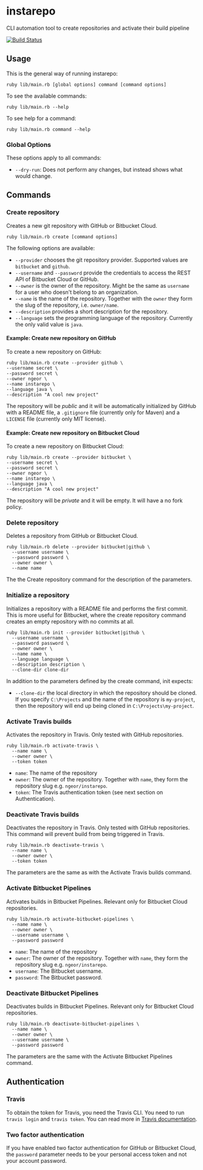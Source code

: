 # instarepo
CLI automation tool to create repositories and activate their build pipeline

[![Build Status](https://travis-ci.org/ngeor/instarepo.svg?branch=master)](https://travis-ci.org/ngeor/instarepo)

## Usage

This is the general way of running instarepo:

    ruby lib/main.rb [global options] command [command options]

To see the available commands:

    ruby lib/main.rb --help

To see help for a command:

    ruby lib/main.rb command --help

### Global Options

These options apply to all commands:

- `--dry-run`: Does not perform any changes, but instead shows what would change.

## Commands

### Create repository

Creates a new git repository with GitHub or Bitbucket Cloud.

    ruby lib/main.rb create [command options]

The following options are available:

- `--provider` chooses the git repository provider. Supported values are
  `bitbucket` and `github`.
- `--username` and `--password` provide the credentials to access the REST API
  of Bitbucket Cloud or GitHub.
- `--owner` is the owner of the repository. Might be the same as `username` for
  a user who doesn't belong to an organization.
- `--name` is the name of the repository. Together with the `owner` they form
  the slug of the repository, i.e. `owner/name`.
- `--description` provides a short description for the repository.
- `--language` sets the programming language of the repository.
  Currently the only valid value is `java`.

#### Example: Create new repository on GitHub

To create a new repository on GitHub:

    ruby lib/main.rb create --provider github \
    --username secret \
    --password secret \
    --owner ngeor \
    --name instarepo \
    --language java \
    --description "A cool new project"

The repository will be _public_ and it will be automatically initialized by
GitHub with a README file, a `.gitignore` file (currently only for Maven)
and a `LICENSE` file (currently only MIT license).

#### Example: Create new repository on Bitbucket Cloud

To create a new repository on Bitbucket Cloud:

    ruby lib/main.rb create --provider bitbucket \
    --username secret \
    --password secret \
    --owner ngeor \
    --name instarepo \
    --language java \
    --description "A cool new project"

The repository will be _private_ and it will be empty. It will have a no fork
policy.

### Delete repository

Deletes a repository from GitHub or Bitbucket Cloud.

    ruby lib/main.rb delete --provider bitbucket|github \
      --username username \
      --password password \
      --owner owner \
      --name name

The the Create repository command for the description of the parameters.

### Initialize a repository

Initializes a repository with a README file and performs the first commit. This
is more useful for Bitbucket, where the create repository command creates an
empty repository with no commits at all.

    ruby lib/main.rb init --provider bitbucket|github \
      --username username \
      --password password \
      --owner owner \
      --name name \
      --language language \
      --description description \
      --clone-dir clone-dir

In addition to the parameters defined by the create command, init expects:

- `--clone-dir` the local directory in which the repository should
  be cloned. If you specify `C:\Projects` and the name of the
  repository is `my-project`, then the repository will end up
  being cloned in `C:\Projects\my-project`.

### Activate Travis builds

Activates the repository in Travis. Only tested with GitHub repositories.

    ruby lib/main.rb activate-travis \
      --name name \
      --owner owner \
      --token token

- `name`: The name of the repository
- `owner`: The owner of the repository. Together with `name`, they form the
  repository slug e.g. `ngeor/instarepo`.
- `token`: The Travis authentication token (see next section on Authentication).

### Deactivate Travis builds

Deactivates the repository in Travis. Only tested with GitHub repositories.
This command will prevent build from being triggered in Travis.

    ruby lib/main.rb deactivate-travis \
      --name name \
      --owner owner \
      --token token

The parameters are the same as with the Activate Travis builds command.

### Activate Bitbucket Pipelines

Activates builds in Bitbucket Pipelines. Relevant only for Bitbucket Cloud
repositories.

    ruby lib/main.rb activate-bitbucket-pipelines \
      --name name \
      --owner owner \
      --username username \
      --password password

- `name`: The name of the repository
- `owner`: The owner of the repository. Together with `name`, they form the
  repository slug e.g. `ngeor/instarepo`.
- `username`: The Bitbucket username.
- `password`: The Bitbucket password.

### Deactivate Bitbucket Pipelines

Deactivates builds in Bitbucket Pipelines. Relevant only for Bitbucket Cloud
repositories.

    ruby lib/main.rb deactivate-bitbucket-pipelines \
      --name name \
      --owner owner \
      --username username \
      --password password

The parameters are the same with the Activate Bitbucket Pipelines command.

## Authentication

### Travis

To obtain the token for Travis, you need the Travis CLI.
You need to run `travis login` and `travis token`. You can read more in
[Travis documentation](https://developer.travis-ci.com/authentication).

### Two factor authentication

If you have enabled two factor authentication for GitHub or Bitbucket Cloud,
the `password` parameter needs to be your personal access token and not your
account password.
